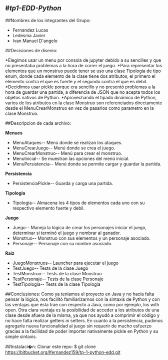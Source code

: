 #*tp1-EDD-Python*
--------

##Nombres de los integrantes del Grupo: 

* Fernandez Lucas
* Ledesma Javier
* Ivan Manuel D'angelo

##Decisiones de disenio:

*Elegimos usar un menu por consola de jupyter debido a su sencilles y que no presentaba problemas a la hora de correr el juego.
*Para representar los elementos que un monstruo puede tener se uso una clase Tipologia de tipo enum, donde cada elemento de la clase
tiene dos atributos, el primero el elemento contra el que es fuerte y el segundo contra el que es debil.
*Decidimos usar pickle porque era sencillo y no presentó problemas a la hora de guardar una partida, a diferencia de JSON que no 
acepta todos los objetos nativos de Python.
*Aprovechando el tipado dinámico de Python, varios de los atributos en la clase Monstruo son referenciados directamente desde el 
MenuCrearMonstruo en vez de pasarlos como parametro en la clase Monstruo.

##Descripcion de cada archivo:

__Menues__
* MenuAtaques-- Menú donde se realizan los ataques.
* MenuCrearJuego-- Menú donde se crea el juego.
* MenuCrearMonstruo-- Menú para crear el monstruo.
* MenuInicial-- Se muestran las opciones del menú inicial.
* MenuPersistencia-- Menú donde se permite cargar y guardar la partida.

__Persistencia__
* PersistenciaPickle-- Guarda y carga una partida.

__Tipologia__
* Tipologia-- Almacena los 4 tipos de elementos cada uno con su respectivo elemento fuerte y debil.

__Juego__
* Juego-- Maneja la lógica de crear los personajes iniciar el juego, determinar si terminó el juego y nombrar al ganador.
* Monstruo-- Monstruo con sus elementos y un personaje asociado.
* Personaje-- Personaje con su nombre asociado.

__Raiz__
* JuegoMonstruos-- Launcher para ejecutar el juego
* TestJuego-- Tests de la clase Juego
* TestMonstruo-- Tests de la clase Monstruo
* TestPersonaje-- Tests de la clase Personaje
* TestTipologia-- Tests de la clase Tipologia

##Conclusiones:
Como ya teniamos el proyecto en Java y no hacía falta pensar la lógica, nos facilitó familiarizarnos con la sintaxis de Python y con las ventajas que ésta trae con respecto a Java, como por ejemplo, los with open. Otra clara ventaja es la posibilidad de acceder a los atributos de una clase desde afuera de la misma, ya que nos ayudó a comprimir el código y no hace falta realizar getters ni setters. En cuanto a la persistencia, pudimos agregarle nueva funcionalidad al juego sin requerir de mucho esfuerzo gracias a la facilidad de poder importar nativamente pickle en Python y su simple sintaxis.

##Instalaci�n:
Clonar este repo:
$ git clone https://bitbucket.org/lfernandez159/tp-1-python-edd.git